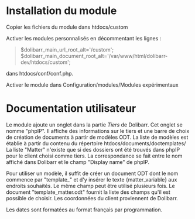 Installation du module
======================
Copier les fichiers du module dans htdocs/custom

Activer les modules personnalisés en décommentant les lignes :

> $dolibarr_main_url_root_alt='/custom';
> $dolibarr_main_document_root_alt='/var/www/html/dolibarr-dev/htdocs/custom';

dans htdocs/conf/conf.php.

Activer le module dans Configuration/modules/Modules expérimentaux

Documentation utilisateur
=========================
Le module ajoute un onglet dans la partie *Tiers* de Dolibarr. Cet onglet se nomme "phpIP". Il affiche des informations sur le tiers et une barre de choix de création de documents à partir de modèles ODT.
La liste de modèles est établie à partir du contenu du répertoire htdocs/documents/doctemplates/
La liste "Matter" n'existe que si des dossiers ont été trouvés dans phpIP pour le client choisi comme tiers. La correspondance se fait entre le nom affiché dans Dolibarr et le champ "Display name" de phpIP.

Pour utiliser un modèle, il suffit de créer un document ODT dont le nom commence par "template_" et d'y insérer le texte {matter_variable} aux endroits souhaités. Le même champ peut être utilisé plusieurs fois. Le document "template_matter.odt" fournit la liste des champs qu'il est possible de choisir. Les coordonnées du client proviennent de Dolibarr.

Les dates sont formatées au format français par programmation. 
